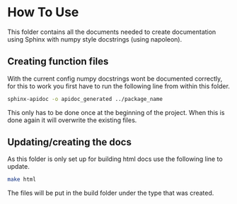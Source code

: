 # How To Use
This folder contains all the documents needed to create documentation using Sphinx with
numpy style docstrings (using napoleon).

## Creating function files
With the current config numpy docstrings wont be documented correctly, for this to work
you first have to run the following line from within this folder.

```bash
sphinx-apidoc -o apidoc_generated ../package_name
```

This only has to be done once at the beginning of the project. When this is done
again it will overwrite the existing files.

## Updating/creating the docs
As this folder is only set up for building html docs use the following line to update.

```bash
make html
```

The files will be put in the build folder under the type that was created.